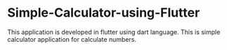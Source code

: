 # Simple-Calculator-using-Flutter
This application is developed in flutter using dart language.
This is simple calculator application for calculate numbers.
